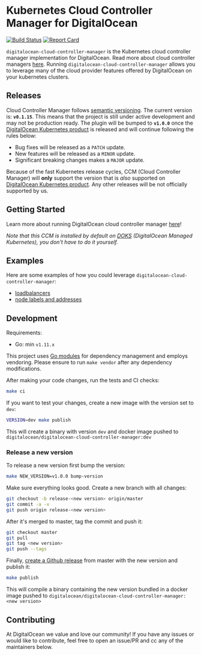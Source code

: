 # Kubernetes Cloud Controller Manager for DigitalOcean

[![Build Status](https://travis-ci.org/digitalocean/digitalocean-cloud-controller-manager.svg?branch=master)](https://travis-ci.org/digitalocean/digitalocean-cloud-controller-manager) [![Report Card](https://goreportcard.com/badge/github.com/digitalocean/digitalocean-cloud-controller-manager)](https://goreportcard.com/report/github.com/digitalocean/digitalocean-cloud-controller-manager)

`digitalocean-cloud-controller-manager` is the Kubernetes cloud controller manager implementation for DigitalOcean. Read more about cloud controller managers [here](https://kubernetes.io/docs/tasks/administer-cluster/running-cloud-controller/). Running `digitalocean-cloud-controller-manager` allows you to leverage many of the cloud provider features offered by DigitalOcean on your kubernetes clusters.

## Releases

Cloud Controller Manager follows [semantic versioning](https://semver.org/).
The current version is: **`v0.1.15`**. This means that the project is still
under active development and may not be production ready. The plugin will be
bumped to **`v1.0.0`** once the [DigitalOcean Kubernetes
product](https://www.digitalocean.com/products/kubernetes/) is released and
will continue following the rules below:

* Bug fixes will be released as a `PATCH` update.
* New features will be released as a `MINOR` update.
* Significant breaking changes makes a `MAJOR` update.

Because of the fast Kubernetes release cycles, CCM (Cloud Controller Manager)
will **only** support the version that is _also_ supported on [DigitalOcean Kubernetes
product](https://www.digitalocean.com/products/kubernetes/). Any other releases
will be not officially supported by us.

## Getting Started

Learn more about running DigitalOcean cloud controller manager [here](docs/getting-started.md)!

_Note that this CCM is installed by default on [DOKS](https://www.digitalocean.com/products/kubernetes/) (DigitalOcean Managed Kubernetes), you don't have to do it yourself._

## Examples

Here are some examples of how you could leverage `digitalocean-cloud-controller-manager`:

* [loadbalancers](docs/controllers/services/examples/)
* [node labels and addresses](docs/controllers/node/examples/)

## Development

Requirements:

* Go: min `v1.11.x`

This project uses [Go modules](https://github.com/golang/go/wiki/Modules) for dependency management and employs vendoring. Please ensure to run `make vendor` after any dependency modifications.

After making your code changes, run the tests and CI checks:

```bash
make ci
```

If you want to test your changes, create a new image with the version set to `dev`:

```bash
VERSION=dev make publish
```

This will create a binary with version `dev` and docker image pushed to
`digitalocean/digitalocean-cloud-controller-manager:dev`

### Release a new version

To release a new version first bump the version:

```bash
make NEW_VERSION=v1.0.0 bump-version
```

Make sure everything looks good. Create a new branch with all changes:

```bash
git checkout -b release-<new version> origin/master
git commit -a -v
git push origin release-<new version>
```

After it's merged to master, tag the commit and push it:

```bash
git checkout master
git pull
git tag <new version>
git push --tags
```

Finally, [create a Github
release](https://github.com/digitalocean/digitalocean-cloud-controller-manager/releases/new) from
master with the new version and publish it:

```bash
make publish
```

This will compile a binary containing the new version bundled in a docker image pushed to
`digitalocean/digitalocean-cloud-controller-manager:<new version>`

## Contributing

At DigitalOcean we value and love our community! If you have any issues or would like to contribute, feel free to open an issue/PR and cc any of the maintainers below.
